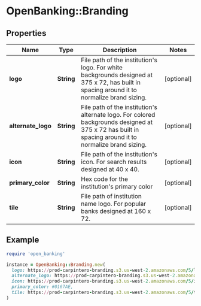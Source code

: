 # OpenBanking::Branding

## Properties

| Name | Type | Description | Notes |
| ---- | ---- | ----------- | ----- |
| **logo** | **String** | File path of the institution&#39;s logo. For white backgrounds designed at 375 x 72, has built in spacing around it to normalize brand sizing. | [optional] |
| **alternate_logo** | **String** | File path of the institution&#39;s alternate logo. For colored backgrounds designed at 375 x 72 has built in spacing around it to normalize brand sizing. | [optional] |
| **icon** | **String** | File path of the institution&#39;s icon. For search results designed at 40 x 40. | [optional] |
| **primary_color** | **String** | Hex code for the institution&#39;s primary color | [optional] |
| **tile** | **String** | File path of institution name logo. For popular banks designed at 160 x 72. | [optional] |

## Example

```ruby
require 'open_banking'

instance = OpenBanking::Branding.new(
  logo: https://prod-carpintero-branding.s3.us-west-2.amazonaws.com/5/logo.svg,
  alternate_logo: https://prod-carpintero-branding.s3.us-west-2.amazonaws.com/5/alternateLogo.svg,
  icon: https://prod-carpintero-branding.s3.us-west-2.amazonaws.com/5/icon.svg,
  primary_color: #0167AE,
  tile: https://prod-carpintero-branding.s3.us-west-2.amazonaws.com/5/tile.svg
)
```

